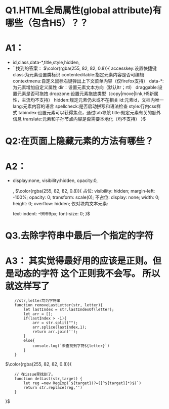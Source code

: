 # Q1.HTML全局属性(global attribute)有哪些（包含H5）？？
# A1：
* id,class,data-*,title,style,hidden,
* ``找到的答案：
$\color{rgba(255, 82, 82, 0.8)}{
    accesskey:设置快捷键
    class:为元素设置类标识
    contenteditable:指定元素内容是否可编辑
    contextmenu:自定义鼠标右键弹出上下文菜单内容（仅firefox支持）
    data-*:为元素增加自定义属性
    dir：设置元素文本方向（默认ltr；rtl）
    draggable:设置元素是否可拖拽
    dropzone:设置元素拖放类型（copy|move|link,H5新属性，主流均不支持）
    hidden:规定元素仍未或不在相关
    id:元素id，文档内唯一
    lang:元素内容的语言
    spellcheck:是否启动拼写和语法检查
    style:行内css样式
    tabindex:设置元素可以获得焦点，通过tab导航
    title:规定元素有关的额外信息
    translate:元素和子孙节点内容是否需要本地化（均不支持）
}$

# Q2:在页面上隐藏元素的方法有哪些？
# A2：
* display:none, visibility:hidden, opacity:0, <div hidden></div>,
$\color{rgba(255, 82, 82, 0.8)}{
占位:
    visibility: hidden;
    margin-left: -100%;
    opacity: 0;
    transform: scale(0);
不占位:
    display: none;
    width: 0; height: 0; overflow: hidden;
仅对块内文本元素:

    text-indent: -9999px;
    font-size: 0;
 }$

# Q3.去除字符串中最后一个指定的字符
# A3： 其实觉得最好用的应该是正则。但是动态的字符 这个正则我不会写。 所以就这样写了
```
    //str,letter均为字符串
    function removeLastLetter(str, letter){
        let lastIndex = str.lastIndexOf(letter);
        let arr = [];
        if(lastIndex > -1){
            arr = str.split("");
            arr.splice(lastIndex,1);
            return arr.join('');
        }
        else{
            console.log(`未查找到字符${letter}`)
        }
    }
```
$\color{rgba(255, 82, 82, 0.8)}{
```
    // 在issue里找到了。
    function delLast(str,target) {
        let reg =new RegExp(`${target}(?=([^${target}]*)$)`)
        return str.replace(reg,'')
    }
```
}$